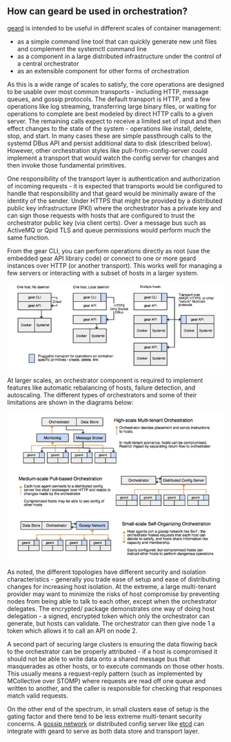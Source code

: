 How can geard be used in orchestration?
---------------------------------------

[geard](https://github.com/openshift/geard) is intended to be useful in different scales of container management:

* as a simple command line tool that can quickly generate new unit files and complement the systemctl command line
* as a component in a large distributed infrastructure under the control of a central orchestrator
* as an extensible component for other forms of orchestration

As this is a wide range of scales to satisfy, the core operations are designed to be usable over most common transports - including HTTP, message queues, and gossip protocols.  The default transport is HTTP, and a few operations like log streaming, transferring large binary files, or waiting for operations to complete are best modeled by direct HTTP calls to a given server.  The remaining calls expect to receive a limited set of input and then effect changes to the state of the system - operations like install, delete, stop, and start.  In many cases these are simple passthrough calls to the systemd DBus API and persist additional data to disk (described below).  However, other orchestration styles like pull-from-config-server could implement a transport that would watch the config server for changes and then invoke those fundamental primitives.

One responsibility of the transport layer is authentication and authorization of incoming requests - it is expected that transports would be configured to handle that responsibility and that geard would be minimally aware of the identity of the sender.  Under HTTPS that might be provided by a distributed public key infrastructure (PKI) where the orchestrator has a private key and can sign those requests with hosts that are configured to trust the orchestrator public key (via client certs).  Over a message bus such as ActiveMQ or Qpid TLS and queue permissions would perform much the same function.

From the gear CLI, you can perform operations directly as root (use the embedded gear API library code) or connect to one or more geard instances over HTTP (or another transport).  This works well for managing a few servers or interacting with a subset of hosts in a larger system.

![cli_topologies](./simple_cli_topology.png "CLI interactions with the server")

At larger scales, an orchestrator component is required to implement features like automatic rebalancing of hosts, failure detection, and autoscaling.  The different types of orchestrators and some of their limitations are shown in the diagrams below:

![orchestration_topologies](./orchestration_topologies.png "Orchestration styles and limitations")

As noted, the different topologies have different security and isolation characteristics - generally you trade ease of setup and ease of distributing changes for increasing host isolation.  At the extreme, a large multi-tenant provider may want to minimize the risks of host compromise by preventing nodes from being able to talk to each other, except when the orchestrator delegates.  The encrypted/ package demonstrates one way of doing host delegation - a signed, encrypted token which only the orchestrator can generate, but hosts can validate.  The orchestrator can then give node 1 a token which allows it to call an API on node 2.

A second part of securing large clusters is ensuring the data flowing back to the orchestrator can be properly attributed - if a host is compromised it should not be able to write data onto a shared message bus that masquerades as other hosts, or to execute commands on those other hosts.  This usually means a request-reply pattern (such as implemented by MCollective over STOMP) where requests are read off one queue and written to another, and the caller is responsible for checking that responses match valid requests.

On the other end of the spectrum, in small clusters ease of setup is the gating factor and there tend to be less extreme multi-tenant security concerns.  A [gossip network](http://www.serfdom.io) or distributed config server like [etcd](https://github.com/coreos/etcd) can integrate with geard to serve as both data store and transport layer.